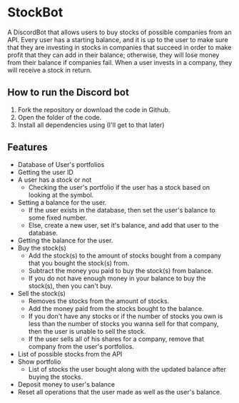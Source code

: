 # StockBot

A DiscordBot that allows users to buy stocks of possible companies from an API. Every user has a starting balance, and it is up to the user to make sure that they are investing in stocks in companies that succeed in order to make profit that they can add in their balance; otherwise, they will lose money from their balance if companies fail. When a user invests in a company, they will receive a stock in return.

## How to run the Discord bot
1. Fork the repository or download the code in Github.
2. Open the folder of the code. 
3. Install all dependencies using (I'll get to that later)

## Features
- Database of User's portfolios
- Getting the user ID
- A user has a stock or not
    - Checking the user's portfolio if the user has a stock based on looking at the symbol.
- Setting a balance for the user.
    - If the user exists in the database, then set the user's balance to some fixed number. 
    - Else, create a new user, set it's balance, and add that user to the database.
- Getting the balance for the user.
- Buy the stock(s)
    - Add the stock(s) to the amount of stocks bought from a company that you bought the stock(s) from.
    - Subtract the money you paid to buy the stock(s) from balance. 
    - If you do not have enough money in your balance to buy the stock(s), then you can't buy. 
 - Sell the stock(s)
    - Removes the stocks from the amount of stocks.
    - Add the money paid from the stocks bought to the balance.
    - If you don't have any stocks or if the number of stocks you own is less than the number of stocks you wanna sell for that company, then
    the user is unable to sell the stock. 
    - If the user sells all of his shares for a company, remove that company from the user's portfolios. 
- List of possible stocks from the API
- Show portfolio
    - List of stocks the user bought along with the updated balance after buying the stocks.  
- Deposit money to user's balance
- Reset all operations that the user made as well as the user's balance. 
